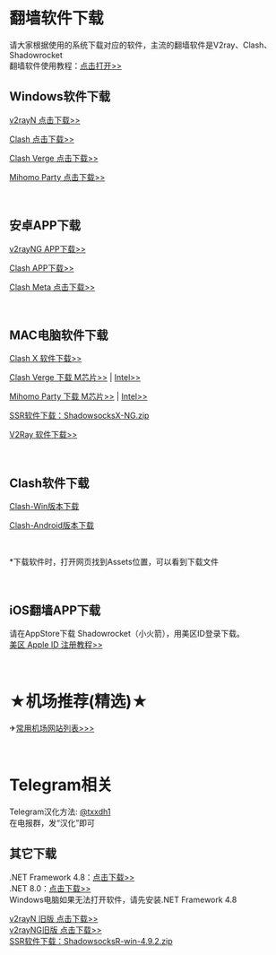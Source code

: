 <h1>翻墙软件下载</h1>
<p>请大家根据使用的系统下载对应的软件，主流的翻墙软件是V2ray、Clash、Shadowrocket<br>
翻墙软件使用教程：<a href="https://www.youtube.com/@kjfx6" target="_blank">点击打开>></a>
</p>
<h2>Windows软件下载</h2>
<p><a href="https://github.com/2dust/v2rayN/releases/latest/download/v2rayN-windows-64-SelfContained.zip" target="_blank">v2rayN 点击下载>></a></p>
<p><a href="https://github.com/uyez/rj/releases/download/clash/Clash-win.zip" target="_blank">Clash 点击下载&gt;&gt;</a></p>
<p><a href="https://github.com/clash-verge-rev/clash-verge-rev/releases/download/v2.4.0/Clash.Verge_2.4.0_x64-setup.exe" target="_blank">Clash Verge 点击下载&gt;&gt;</a></p>
<p><a href="https://github.com/mihomo-party-org/mihomo-party/releases/download/v1.8.5/mihomo-party-windows-1.8.5-x64-setup.exe" target="_blank">Mihomo Party 点击下载>></a></p>
<br>
<h2>安卓APP下载</h2>
<P><a href="https://github.com/2dust/v2rayNG/releases/download/1.9.33/v2rayNG_1.9.33_arm64-v8a.apk" target="_blank">v2rayNG APP下载>></a></P>
<P><a href="https://github.com/uyez/rj/releases/download/clash/Clash-Android.apk" target="_blank">Clash APP下载>></a></P>
<p><a href="https://github.com/MetaCubeX/ClashMetaForAndroid/releases/download/v2.11.6/cmfa-2.11.6-meta-arm64-v8a-release.apk" target="_blank">Clash Meta 点击下载>></a></p>
<br>
<h2>MAC电脑软件下载</h2>
<P><a href="https://github.com/uyez/rj/releases/download/ClashX/ClashX.dmg" target="_blank">Clash X 软件下载>></a></P>
<P><a href="https://github.com/clash-verge-rev/clash-verge-rev/releases/download/v2.4.0/Clash.Verge_2.4.0_aarch64.dmg" target="_blank">Clash Verge 下载 M芯片>></a> | <a href="https://github.com/clash-verge-rev/clash-verge-rev/releases/download/v2.4.0/Clash.Verge_2.4.0_x64.dmg" target="_blank">Intel&gt;&gt;</a></P>
<P><a href="https://github.com/mihomo-party-org/mihomo-party/releases/download/v1.8.5/mihomo-party-macos-1.8.5-arm64.pkg" target="_blank">Mihomo Party 下载 M芯片>></a> | <a href="https://github.com/mihomo-party-org/mihomo-party/releases/download/v1.8.5/mihomo-party-macos-1.8.5-x64.pkg" target="_blank">Intel&gt;&gt;</a></P>
<P><a href="https://github.com/qinyuhang/ShadowsocksX-NG-R/releases/download/1.4.4-r8/ShadowsocksX-NG-R8.dmg" target="_blank">SSR软件下载：ShadowsocksX-NG.zip</a></P>
<P><a href="https://github.com/2dust/v2rayN/releases/latest" target="_blank">V2Ray 软件下载>></a></P>
<br>
<h2>Clash软件下载</h2>
<P><a href="https://github.com/uyez/rj/releases/download/ClashX/Clash.for.Windows-0.20.39-win.7z" target="_blank">Clash-Win版本下载</a></P>
<P><a href="https://github.com/uyez/rj/releases/download/clash/Clash-Android.apk" target="_blank">Clash-Android版本下载</a></P>
<br>
<p>*下载软件时，打开网页找到Assets位置，可以看到下载文件</p><br>
<h2>iOS翻墙APP下载</h2>
<P>请在AppStore下载 Shadowrocket（小火箭），用美区ID登录下载。<br>
<a href="https://github.com/kjfx/AppleID" target="_blank">美区 Apple ID 注册教程>></a>
</P><br>

<h1>★机场推荐(精选)★</h1>
<P>✈<a href="https://github.com/kjfx/kjfx" target="_blank">常用机场网站列表&gt;&gt;&gt;</a></P>
<br>
<h1>Telegram相关</h1>
<p>Telegram汉化方法: <a href="https://t.me/txxdh1" target="_blank">@txxdh1</a>
<br />在电报群，发“汉化”即可
</p>

<h2>其它下载</h2>
.NET Framework 4.8：<a href="https://dotnet.microsoft.com/zh-cn/download/dotnet-framework/thank-you/net48-web-installer" target="_blank">点击下载>></a><br>
.NET 8.0：<a href="https://dotnet.microsoft.com/zh-cn/download/dotnet/thank-you/runtime-desktop-8.0.0-preview.1-windows-x64-installer" target="_blank">点击下载>></a><br>
Windows电脑如果无法打开软件，请先安装.NET Framework 4.8<br>
<p><a href="https://github.com/2dust/v2rayN/releases/download/5.39/v2rayN-Core.zip" target="_blank">v2rayN 旧版 点击下载>></a><br/>
<a href="https://github.com/2dust/v2rayNG/releases/download/1.8.5/v2rayNG_1.8.5.apk" target="_blank">v2rayNG旧版 点击下载>></a><br/>
<a href="https://github.com/shadowsocksrr/shadowsocksr-csharp/releases" target="_blank">SSR软件下载：ShadowsocksR-win-4.9.2.zip</a></p>
